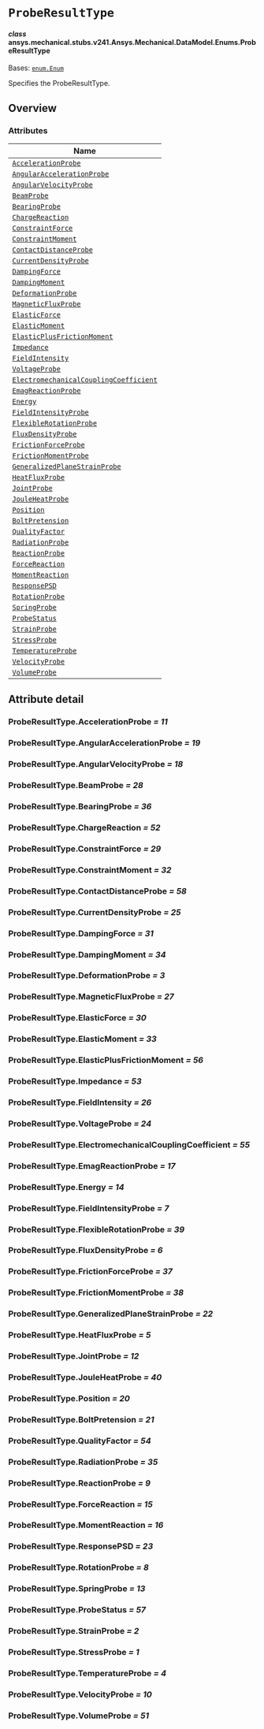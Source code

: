 # `ProbeResultType`

<a id="ansys.mechanical.stubs.v241.Ansys.Mechanical.DataModel.Enums.ProbeResultType"></a>

#### *class* ansys.mechanical.stubs.v241.Ansys.Mechanical.DataModel.Enums.ProbeResultType

Bases: [`enum.Enum`](https://docs.python.org/3/library/enum.html#enum.Enum)

Specifies the ProbeResultType.

<!-- !! processed by numpydoc !! -->

<a id="overview"></a>

## Overview

### Attributes

| Name |
| ------------------------------------------------------------------------------------------------- |
| [`AccelerationProbe`](#ProbeResultType.AccelerationProbe) |
| [`AngularAccelerationProbe`](#ProbeResultType.AngularAccelerationProbe) |
| [`AngularVelocityProbe`](#ProbeResultType.AngularVelocityProbe) |
| [`BeamProbe`](#ProbeResultType.BeamProbe) |
| [`BearingProbe`](#ProbeResultType.BearingProbe) |
| [`ChargeReaction`](#ProbeResultType.ChargeReaction) |
| [`ConstraintForce`](#ProbeResultType.ConstraintForce) |
| [`ConstraintMoment`](#ProbeResultType.ConstraintMoment) |
| [`ContactDistanceProbe`](#ProbeResultType.ContactDistanceProbe) |
| [`CurrentDensityProbe`](#ProbeResultType.CurrentDensityProbe) |
| [`DampingForce`](#ProbeResultType.DampingForce) |
| [`DampingMoment`](#ProbeResultType.DampingMoment) |
| [`DeformationProbe`](#ProbeResultType.DeformationProbe) |
| [`MagneticFluxProbe`](#ProbeResultType.MagneticFluxProbe) |
| [`ElasticForce`](#ProbeResultType.ElasticForce) |
| [`ElasticMoment`](#ProbeResultType.ElasticMoment) |
| [`ElasticPlusFrictionMoment`](#ProbeResultType.ElasticPlusFrictionMoment) |
| [`Impedance`](#ProbeResultType.Impedance) |
| [`FieldIntensity`](#ProbeResultType.FieldIntensity) |
| [`VoltageProbe`](#ProbeResultType.VoltageProbe) |
| [`ElectromechanicalCouplingCoefficient`](#ProbeResultType.ElectromechanicalCouplingCoefficient) |
| [`EmagReactionProbe`](#ProbeResultType.EmagReactionProbe) |
| [`Energy`](#ProbeResultType.Energy) |
| [`FieldIntensityProbe`](#ProbeResultType.FieldIntensityProbe) |
| [`FlexibleRotationProbe`](#ProbeResultType.FlexibleRotationProbe) |
| [`FluxDensityProbe`](#ProbeResultType.FluxDensityProbe) |
| [`FrictionForceProbe`](#ProbeResultType.FrictionForceProbe) |
| [`FrictionMomentProbe`](#ProbeResultType.FrictionMomentProbe) |
| [`GeneralizedPlaneStrainProbe`](#ProbeResultType.GeneralizedPlaneStrainProbe) |
| [`HeatFluxProbe`](#ProbeResultType.HeatFluxProbe) |
| [`JointProbe`](#ProbeResultType.JointProbe) |
| [`JouleHeatProbe`](#ProbeResultType.JouleHeatProbe) |
| [`Position`](#ProbeResultType.Position) |
| [`BoltPretension`](#ProbeResultType.BoltPretension) |
| [`QualityFactor`](#ProbeResultType.QualityFactor) |
| [`RadiationProbe`](#ProbeResultType.RadiationProbe) |
| [`ReactionProbe`](#ProbeResultType.ReactionProbe) |
| [`ForceReaction`](#ProbeResultType.ForceReaction) |
| [`MomentReaction`](#ProbeResultType.MomentReaction) |
| [`ResponsePSD`](#ProbeResultType.ResponsePSD) |
| [`RotationProbe`](#ProbeResultType.RotationProbe) |
| [`SpringProbe`](#ProbeResultType.SpringProbe) |
| [`ProbeStatus`](#ProbeResultType.ProbeStatus) |
| [`StrainProbe`](#ProbeResultType.StrainProbe) |
| [`StressProbe`](#ProbeResultType.StressProbe) |
| [`TemperatureProbe`](#ProbeResultType.TemperatureProbe) |
| [`VelocityProbe`](#ProbeResultType.VelocityProbe) |
| [`VolumeProbe`](#ProbeResultType.VolumeProbe) |

<a id="attribute-detail"></a>

## Attribute detail

<a id="ProbeResultType.AccelerationProbe"></a>

### ProbeResultType.AccelerationProbe *= 11*

<a id="ProbeResultType.AngularAccelerationProbe"></a>

### ProbeResultType.AngularAccelerationProbe *= 19*

<a id="ProbeResultType.AngularVelocityProbe"></a>

### ProbeResultType.AngularVelocityProbe *= 18*

<a id="ProbeResultType.BeamProbe"></a>

### ProbeResultType.BeamProbe *= 28*

<a id="ProbeResultType.BearingProbe"></a>

### ProbeResultType.BearingProbe *= 36*

<a id="ProbeResultType.ChargeReaction"></a>

### ProbeResultType.ChargeReaction *= 52*

<a id="ProbeResultType.ConstraintForce"></a>

### ProbeResultType.ConstraintForce *= 29*

<a id="ProbeResultType.ConstraintMoment"></a>

### ProbeResultType.ConstraintMoment *= 32*

<a id="ProbeResultType.ContactDistanceProbe"></a>

### ProbeResultType.ContactDistanceProbe *= 58*

<a id="ProbeResultType.CurrentDensityProbe"></a>

### ProbeResultType.CurrentDensityProbe *= 25*

<a id="ProbeResultType.DampingForce"></a>

### ProbeResultType.DampingForce *= 31*

<a id="ProbeResultType.DampingMoment"></a>

### ProbeResultType.DampingMoment *= 34*

<a id="ProbeResultType.DeformationProbe"></a>

### ProbeResultType.DeformationProbe *= 3*

<a id="ProbeResultType.MagneticFluxProbe"></a>

### ProbeResultType.MagneticFluxProbe *= 27*

<a id="ProbeResultType.ElasticForce"></a>

### ProbeResultType.ElasticForce *= 30*

<a id="ProbeResultType.ElasticMoment"></a>

### ProbeResultType.ElasticMoment *= 33*

<a id="ProbeResultType.ElasticPlusFrictionMoment"></a>

### ProbeResultType.ElasticPlusFrictionMoment *= 56*

<a id="ProbeResultType.Impedance"></a>

### ProbeResultType.Impedance *= 53*

<a id="ProbeResultType.FieldIntensity"></a>

### ProbeResultType.FieldIntensity *= 26*

<a id="ProbeResultType.VoltageProbe"></a>

### ProbeResultType.VoltageProbe *= 24*

<a id="ProbeResultType.ElectromechanicalCouplingCoefficient"></a>

### ProbeResultType.ElectromechanicalCouplingCoefficient *= 55*

<a id="ProbeResultType.EmagReactionProbe"></a>

### ProbeResultType.EmagReactionProbe *= 17*

<a id="ProbeResultType.Energy"></a>

### ProbeResultType.Energy *= 14*

<a id="ProbeResultType.FieldIntensityProbe"></a>

### ProbeResultType.FieldIntensityProbe *= 7*

<a id="ProbeResultType.FlexibleRotationProbe"></a>

### ProbeResultType.FlexibleRotationProbe *= 39*

<a id="ProbeResultType.FluxDensityProbe"></a>

### ProbeResultType.FluxDensityProbe *= 6*

<a id="ProbeResultType.FrictionForceProbe"></a>

### ProbeResultType.FrictionForceProbe *= 37*

<a id="ProbeResultType.FrictionMomentProbe"></a>

### ProbeResultType.FrictionMomentProbe *= 38*

<a id="ProbeResultType.GeneralizedPlaneStrainProbe"></a>

### ProbeResultType.GeneralizedPlaneStrainProbe *= 22*

<a id="ProbeResultType.HeatFluxProbe"></a>

### ProbeResultType.HeatFluxProbe *= 5*

<a id="ProbeResultType.JointProbe"></a>

### ProbeResultType.JointProbe *= 12*

<a id="ProbeResultType.JouleHeatProbe"></a>

### ProbeResultType.JouleHeatProbe *= 40*

<a id="ProbeResultType.Position"></a>

### ProbeResultType.Position *= 20*

<a id="ProbeResultType.BoltPretension"></a>

### ProbeResultType.BoltPretension *= 21*

<a id="ProbeResultType.QualityFactor"></a>

### ProbeResultType.QualityFactor *= 54*

<a id="ProbeResultType.RadiationProbe"></a>

### ProbeResultType.RadiationProbe *= 35*

<a id="ProbeResultType.ReactionProbe"></a>

### ProbeResultType.ReactionProbe *= 9*

<a id="ProbeResultType.ForceReaction"></a>

### ProbeResultType.ForceReaction *= 15*

<a id="ProbeResultType.MomentReaction"></a>

### ProbeResultType.MomentReaction *= 16*

<a id="ProbeResultType.ResponsePSD"></a>

### ProbeResultType.ResponsePSD *= 23*

<a id="ProbeResultType.RotationProbe"></a>

### ProbeResultType.RotationProbe *= 8*

<a id="ProbeResultType.SpringProbe"></a>

### ProbeResultType.SpringProbe *= 13*

<a id="ProbeResultType.ProbeStatus"></a>

### ProbeResultType.ProbeStatus *= 57*

<a id="ProbeResultType.StrainProbe"></a>

### ProbeResultType.StrainProbe *= 2*

<a id="ProbeResultType.StressProbe"></a>

### ProbeResultType.StressProbe *= 1*

<a id="ProbeResultType.TemperatureProbe"></a>

### ProbeResultType.TemperatureProbe *= 4*

<a id="ProbeResultType.VelocityProbe"></a>

### ProbeResultType.VelocityProbe *= 10*

<a id="ProbeResultType.VolumeProbe"></a>

### ProbeResultType.VolumeProbe *= 51*



